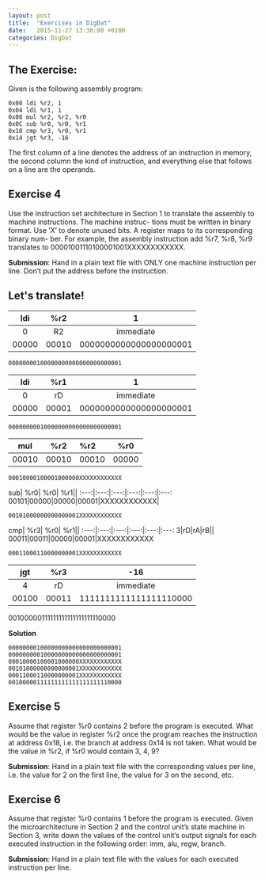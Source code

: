 ```yaml
---
layout: post
title:  "Exercises in DigDat"
date:   2015-11-27 13:36:00 +0100
categories: DigDat
---
```

<!-- Doesn't work. -->
<!-- Here is the [exercise paper](~/sharedfiles/Digdat/exercise4-2.pdf). -->


The Exercise:
-
Given is the following assembly program:

    0x00 ldi %r2, 1
    0x04 ldi %r1, 1
    0x08 mul %r2, %r2, %r0
    0x0C sub %r0, %r0, %r1
    0x10 cmp %r3, %r0, %r1
    0x14 jgt %r3, -16

The first column of a line denotes the address of an instruction in memory, the second column the kind of instruction, and everything else that follows on a line are the operands.


Exercise 4
-
Use the instruction set architecture in Section 1 to translate the assembly to machine instructions. The machine instruc- tions must be written in binary format. Use ’X’ to denote unused bits. A register maps to its corresponding binary num- ber. For example, the assembly instruction add %r7, %r8, %r9 translates to 00001001110100001001XXXXXXXXXXXX.

**Submission**:
Hand in a plain text file with ONLY one machine instruction per line. Don’t put the address before the instruction.

Let's translate!
-

ldi| %r2| 1|
|:---:|:---:|:---:|
0|R2|immediate
00000|00010|0000000000000000000001|

	00000000100000000000000000000001

|ldi   | %r1 | 1         |
|:------:|:-----:|:-----------:|
|0|rD|immediate|
|00000|00001|0000000000000000000001|

	00000000010000000000000000000001

mul| %r2| %r2| %r0
:---:|:---:|:---|:---:
00010|00010|00010|00000|XXXXXXXXXXXX|

	00010000100001000000XXXXXXXXXXXX

sub| %r0| %r0| %r1||
:---:|:---:|:---:|:---:|:---:|:---:
00101|00000|00000|00001|XXXXXXXXXXXX|

	00101000000000000001XXXXXXXXXXXX

cmp| %r3| %r0| %r1||
:---:|:---:|:---:|:---:|:---:|:---:
3|rD|rA|rB||
00011|00011|00000|00001|XXXXXXXXXXXX

	00011000110000000001XXXXXXXXXXXX

jgt| %r3| -16
:---:|:---:|:---:
4|rD|immediate
00100|00011|1111111111111111110000

  00100000111111111111111111110000

**Solution**

    00000000100000000000000000000001
    00000000010000000000000000000001
    00010000100001000000XXXXXXXXXXXX
    00101000000000000001XXXXXXXXXXXX
    00011000110000000001XXXXXXXXXXXX
    00100000111111111111111111110000

Exercise 5
-
Assume that register %r0 contains 2 before the program is executed. What would be the value in register %r2 once the program reaches the instruction at address 0x18, i.e. the branch at address 0x14 is not taken. What would be the value in %r2, if %r0 would contain 3, 4, 9?

**Submission**:
Hand in a plain text file with the corresponding values per line, i.e. the value for 2 on the first line, the value for 3 on the second, etc.

Exercise 6
-
Assume that register %r0 contains 1 before the program is executed. Given the microarchitecture in Section 2 and the control unit’s state machine in Section 3, write down the values of the control unit’s output signals for each executed instruction in the following order: imm, alu, regw, branch.

**Submission**:
Hand in a plain text file with the values for each executed instruction per line.
